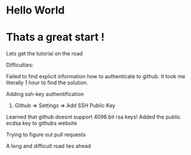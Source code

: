 # Hello World

Thats a great start !
=====================

Lets get the tutorial on the road

Difficulties:

Failed to find explicit information how to authenticate to github.
It took me literally 1 hour to find the solution.

Adding ssh-key authentification

1. Github => Settings => Add SSH Public Key

Learned that github doesnt support 4096 bit rsa keys!
Added the public ecdsa key to githubs website

Trying to figure out pull requests

A long and difficult road lies ahead

